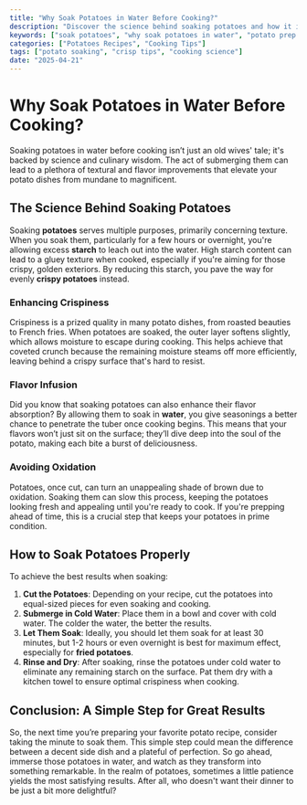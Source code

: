 ```yaml
---
title: "Why Soak Potatoes in Water Before Cooking?"
description: "Discover the science behind soaking potatoes and how it impacts their texture and crispiness."
keywords: ["soak potatoes", "why soak potatoes in water", "potato prep science"]
categories: ["Potatoes Recipes", "Cooking Tips"]
tags: ["potato soaking", "crisp tips", "cooking science"]
date: "2025-04-21"
---
```


# Why Soak Potatoes in Water Before Cooking?

Soaking potatoes in water before cooking isn’t just an old wives' tale; it's backed by science and culinary wisdom. The act of submerging them can lead to a plethora of textural and flavor improvements that elevate your potato dishes from mundane to magnificent.

## The Science Behind Soaking Potatoes

Soaking **potatoes** serves multiple purposes, primarily concerning texture. When you soak them, particularly for a few hours or overnight, you're allowing excess **starch** to leach out into the water. High starch content can lead to a gluey texture when cooked, especially if you're aiming for those crispy, golden exteriors. By reducing this starch, you pave the way for evenly **crispy potatoes** instead.

### Enhancing Crispiness

Crispiness is a prized quality in many potato dishes, from roasted beauties to French fries. When potatoes are soaked, the outer layer softens slightly, which allows moisture to escape during cooking. This helps achieve that coveted crunch because the remaining moisture steams off more efficiently, leaving behind a crispy surface that's hard to resist.

### Flavor Infusion

Did you know that soaking potatoes can also enhance their flavor absorption? By allowing them to soak in **water**, you give seasonings a better chance to penetrate the tuber once cooking begins. This means that your flavors won’t just sit on the surface; they’ll dive deep into the soul of the potato, making each bite a burst of deliciousness.

### Avoiding Oxidation

Potatoes, once cut, can turn an unappealing shade of brown due to oxidation. Soaking them can slow this process, keeping the potatoes looking fresh and appealing until you're ready to cook. If you're prepping ahead of time, this is a crucial step that keeps your potatoes in prime condition.

## How to Soak Potatoes Properly

To achieve the best results when soaking:

1. **Cut the Potatoes**: Depending on your recipe, cut the potatoes into equal-sized pieces for even soaking and cooking. 
2. **Submerge in Cold Water**: Place them in a bowl and cover with cold water. The colder the water, the better the results.
3. **Let Them Soak**: Ideally, you should let them soak for at least 30 minutes, but 1-2 hours or even overnight is best for maximum effect, especially for **fried potatoes**.
4. **Rinse and Dry**: After soaking, rinse the potatoes under cold water to eliminate any remaining starch on the surface. Pat them dry with a kitchen towel to ensure optimal crispiness when cooking.

## Conclusion: A Simple Step for Great Results

So, the next time you’re preparing your favorite potato recipe, consider taking the minute to soak them. This simple step could mean the difference between a decent side dish and a plateful of perfection. So go ahead, immerse those potatoes in water, and watch as they transform into something remarkable. In the realm of potatoes, sometimes a little patience yields the most satisfying results. After all, who doesn't want their dinner to be just a bit more delightful?